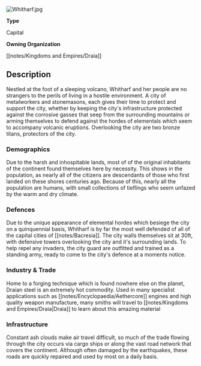 
![](assets/whitharf.jpg "Whitharf.jpg")

**Type**

Capital

**Owning Organization**

[[notes/Kingdoms and Empires/Draia]]

## Description
Nestled at the foot of a sleeping volcano, Whitharf and her people are no strangers to the perils of living in a hostile environment. A city of metalworkers and stonemasons, each gives their time to protect and support the city, whether by keeping the city's infrastructure protected against the corrosive gasses that seep from the surrounding mountains or arming themselves to defend against the hordes of elementals which seem to accompany volcanic eruptions. Overlooking the city are two bronze titans, protectors of the city. 


### Demographics
Due to the harsh and inhospitable lands, most of of the original inhabitants of the continent found themselves here by necessity. This shows in the population, as nearly all of the citizens are descendants of those who first landed on these shores centuries ago. Because of this, nearly all the population are humans, with small collections of tieflings who seem unfazed by the warm and dry climate. 


### Defences
Due to the unique appearance of elemental hordes which besiege the city on a quinquennial basis, Whitharf is by far the most well defended of all of the capital cities of [[notes/Bacresia]]. The city walls themselves sit at 30ft, with defensive towers overlooking the city and it's surrounding lands. To help repel any invaders, the city guard are outfitted and trained as a standing army, ready to come to the city's defence at a moments notice. 


### Industry & Trade
Home to a forging technique which is found nowhere else on the planet, Draian steel is an extremely hot commodity. Used in many specialist applications such as [[notes/Encyclopaedia/Aethercore]] engines and high quality weapon manufacture, many smiths will travel to [[notes/Kingdoms and Empires/Draia|Draia]] to learn about this amazing material 

### Infrastructure
Constant ash clouds make air travel difficult, so much of the trade flowing through the city occurs via cargo ships or along the vast road network that covers the continent. Although often damaged by the earthquakes, these roads are quickly repaired and used by most on a daily basis.


